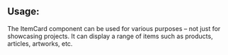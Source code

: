 ## Usage:
The ItemCard component can be used for various purposes – not just for showcasing projects. It can display a range of items such as products, articles, artworks, etc.